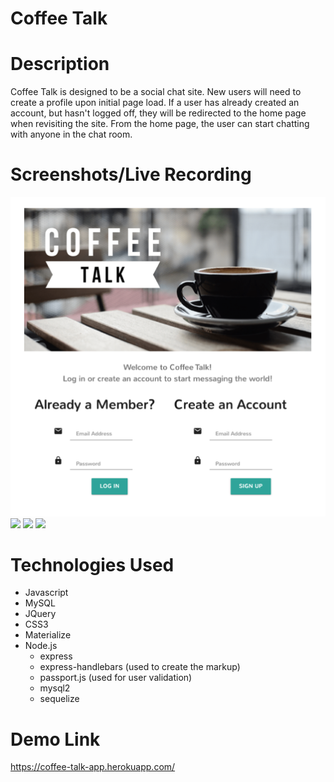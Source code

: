 # Coffee Talk

# Description 
Coffee Talk is designed to be a social chat site. New users will need to create a profile upon initial page load. If a user has already created an account, but hasn't logged off, they will be redirected to the home page when revisiting the site. From the home page, the user can start chatting with anyone in the chat room.

# Screenshots/Live Recording

![](/public/img/coffee-talk-home.png)
![](/assets/images/inner-page.png)
![](/assets/images/effects-page.png)
![](/assets/images/recording.gif)


# Technologies Used
* Javascript
* MySQL
* JQuery
* CSS3
* Materialize
* Node.js
    * express
    * express-handlebars (used to create the markup)
    * passport.js (used for user validation)
    * mysql2
    * sequelize

# Demo Link
https://coffee-talk-app.herokuapp.com/
